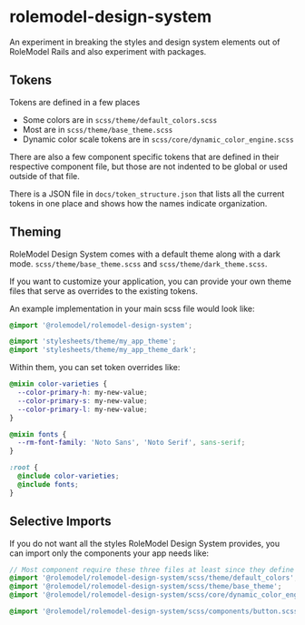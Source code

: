 # rolemodel-design-system

An experiment in breaking the styles and design system elements out of RoleModel Rails and also experiment with packages.

## Tokens

Tokens are defined in a few places

- Some colors are in `scss/theme/default_colors.scss`
- Most are in `scss/theme/base_theme.scss`
- Dynamic color scale tokens are in `scss/core/dynamic_color_engine.scss`

There are also a few component specific tokens that are defined in their respective component file, but those are not indented to be global or used outside of that file.

There is a JSON file in `docs/token_structure.json` that lists all the current tokens in one place and shows how the names indicate organization.

## Theming

RoleModel Design System comes with a default theme along with a dark mode. `scss/theme/base_theme.scss` and `scss/theme/dark_theme.scss`.

If you want to customize your application, you can provide your own theme files that serve as overrides to the existing tokens.

An example implementation in your main scss file would look like:

```scss
@import '@rolemodel/rolemodel-design-system';

@import 'stylesheets/theme/my_app_theme';
@import 'stylesheets/theme/my_app_theme_dark';
```

Within them, you can set token overrides like:

```scss
@mixin color-varieties {
  --color-primary-h: my-new-value;
  --color-primary-s: my-new-value;
  --color-primary-l: my-new-value;
}

@mixin fonts {
  --rm-font-family: 'Noto Sans', 'Noto Serif', sans-serif;
}

:root {
  @include color-varieties;
  @include fonts;
}
```

## Selective Imports

If you do not want all the styles RoleModel Design System provides, you can import only the components your app needs like:

```scss
// Most component require these three files at least since they define most of the tokens used throughout the components
@import '@rolemodel/rolemodel-design-system/scss/theme/default_colors';
@import '@rolemodel/rolemodel-design-system/scss/theme/base_theme';
@import '@rolemodel/rolemodel-design-system/scss/core/dynamic_color_engine';

@import '@rolemodel/rolemodel-design-system/scss/components/button.scss';
```
